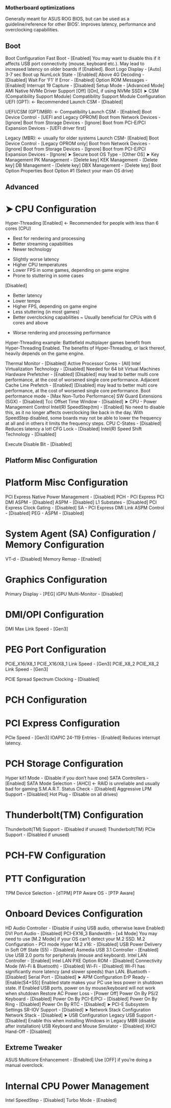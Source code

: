 ### Motherboard optimizations

Generally meant for ASUS ROG BIOS, but can be used as a guideline/reference for other BIOS’.
Improves latency, performance and overclocking capabilities.


## Boot
Boot Configuration
Fast Boot - [Enabled]
You may want to disable this if it affects USB port connectivity (mouse, keyboard etc.).
May lead to increased latency on older boards if [Enabled].
Boot Logo Display - [Auto]
3-7 sec
Boot up NumLock State - [Enabled]
Above 4G Decoding - [Disabled]
Wait For 'F1' If Error - [Enabled]
Option ROM Messages - [Enabled]
Interrupt 19 Capture - [Disabled]
Setup Mode - [Advanced Mode]
AMI Native NVMe Driver Support
[Off] ([On], if using NVMe SSD)
➤ CSM (Compatibility Support Module)
Compatibility Support Module Configuration
UEFI (GPT): <- Recommended
Launch CSM - [Disabled]

UEFI/CSM (GPT/MBR): <- Compatibility
Launch CSM - [Enabled]
Boot Device Control - [UEFI and Legacy OPROM]
Boot from Network Devices - [Ignore]
Boot from Storage Devices - [Ignore]
Boot from PCI-E/PCI Expansion Devices - [UEFI driver first]

Legacy (MBR): <- usually for older systems
Launch CSM- [Enabled]
Boot Device Control - [Legacy OPROM only]
Boot from Network Devices - [Ignore]
Boot from Storage Devices - [Ignore]
Boot from PCI-E/PCI Expansion Devices - [Ignore]
➤ Secure boot
OS Type - [Other OS]
➤ Key Management
PK Management - [Delete  key]
KEK Management - [Delete  key]
DB Management - [Delete  key]
DBX Management - [Delete  key]
Boot Option Properties
Boot Option #1
(Select your main OS drive)
## Advanced
# ➤ CPU Configuration
Hyper-Threading
[Enabled] <- Recommended for people with less than 6 cores (CPU)
+ Best for rendering and processing
+ Better streaming capabilities
+ Newer technology
- Slightly worse latency
- Higher CPU temperatures
- Lower FPS in some games, depending on game engine
- Prone to stuttering in some cases


[Disabled]
+ Better latency
+ Lower temps
+ Higher FPS, depending on game engine
+ Less stuttering (in most games)
+ Better overclocking capabilities
~ Usually beneficial for CPUs with 6 cores and above
- Worse rendering and processing performance


Hyper-Threading example:
Battlefield multiplayer games benefit from Hyper-Threading Enabled.
The benefits of Hyper-Threading, or lack thereof, heavily depends on the game engine.
 
Thermal Monitor - [Disabled]
Active Processor Cores - [All]
Intel Virtualization Technology - [Disabled]
Needed for 64 bit Virtual Machines
Hardware Prefetcher - [Enabled]
[Disabled] may lead to better multi core performance, at the cost of worsened single core performance.
Adjacent Cache Line Prefetch - [Enabled]
[Disabled] may lead to better multi core performance, at the cost of worsened single core performance.
Boot performance mode - [Max Non-Turbo Performance]
SW Guard Extensions (SGX) - [Disabled]
Tcc Offset Time Window - [Disabled]
➤ CPU - Power Management Control
Intel(R) SpeedStep(tm) - [Enabled]
No need to disable this, as it no longer affects overclocking like back in the day.
With SpeedStep disabled, some boards may not be able to lower the frequency at all and in others it limits the frequency steps.
CPU C-States - [Disabled]
Reduces latency a lot!
CFG Lock - [Disabled]
Intel(R) Speed Shift Technology - [Disabled]

Execute Disable Bit - [Disabled]
## Platform Misc Configuration
# Platform Misc Configuration
PCI Express Native Power Management - [Disabled]
PCH - PCI Express
PCI DMI ASPM - [Disabled]
ASPM - [Disabled]
L1 Substates - [Disabled]
PCI Express Clock Gating - [Disabled]
SA - PCI Express
DMI Link ASPM Control - [Disabled]
PEG - ASPM - [Disabled]

# System Agent (SA) Configuration / Memory Configuration
VT-d - [Disabled]
Memory Remap - [Enabled]
# Graphics Configuration
Primary Display - [PEG]
iGPU Multi-Monitor - [Disabled]
# DMI/OPI Configuration
DMI Max Link Speed - [Gen3]
# PEG Port Configuration
PCIE_X16/X8_1
PCIE_X16/X8_1 Link Speed - [Gen3]
PCIE_X8_2
PCIE_X8_2 Link Speed - [Gen3]

PCIE Spread Spectrum Clocking - [Disabled]
# PCH Configuration
# PCI Express Configuration
PCIe Speed - [Gen3]
IOAPIC 24-119 Entries - [Enabled]
Reduces interrupt latency.
# PCH Storage Configuration
Hyper kit1 Mode - (Disable if you don’t have one)
SATA Controllers - [Enabled]
SATA Mode Selection - [AHCI] <- RAID is unreliable and usually bad for gaming
S.M.A.R.T. Status Check - [Disabled]
Aggressive LPM Support - [Disabled]
Hot Plug - (Disable on all drives)
# Thunderbolt(TM) Configuration
Thunderbolt(TM) Support - (Disabled if unused)
Thunderbolt(TM) PCIe Support - (Disabled if unused)
# PCH-FW Configuration
# PTT Configuration
TPM Device Selection - [dTPM]
PTP Aware OS - [PTP Aware]
# Onboard Devices Configuration
HD Audio Controller - (Disable if using USB audio, otherwise leave Enabled)
DVI Port Audio - [Disabled] 
PCI-EX16_3 Bandwidth - [x4 Mode]
You may need to use [M.2 Mode] if your OS can’t detect your M.2 SSD. 
M.2 Configuration - PCI mode
Hyper M.2 x16: - [Disabled]
USB Power Delivery in Soft Off State (S5) - [Disabled]
Asmedia USB 3.1 Controller - [Enabled]
Use USB 2.0 ports for peripherals (mouse and keyboard).
Intel LAN Controller - [Enabled]
Intel LAN PXE Option ROM - [Disabled]
Connectivity Mode (Wi-Fi & Bluetooth) - [Disabled]
Wi-Fi - [Disabled]
Wi-FI has significantly more latency (and slower speeds) than LAN.
Bluetooth - [Disabled]
Serial Port - [Disabled]
➤ APM Configuration
ErP Ready - [Enable(S4+S5)]
Enabled state makes your PC use less power in shutdown state.
If Enabled USB ports, power on by mouse/keyboard will not work when shutdown
Restore AC Power Loss - [Power Off]
Power On By PS/2 Keyboard - [Disabled]
Power On By PCI-E/PCI - [Disabled]
Power On By Ring - [Disabled]
Power On By RTC - [Disabled]
➤ PCI-E Subsystem Settings
SR-IOV Support - [Disabled]
➤ Network Stack Configuration
Network Stack - [Disabled]
➤ USB Configuration
Legacy USB Support - [Disabled]
Enable this when installing Windows in Legacy MBR (disable after installation)
USB Keyboard and Mouse Simulator - [Disabled]
XHCI Hand-Off - [Disabled]
## Extreme Tweaker
ASUS Multicore Enhancement - [Enabled]
Use [OFF] if you’re doing a manual overclock.

# Internal CPU Power Management
Intel SpeedStep - [Disabled]
Turbo Mode - [Enabled]